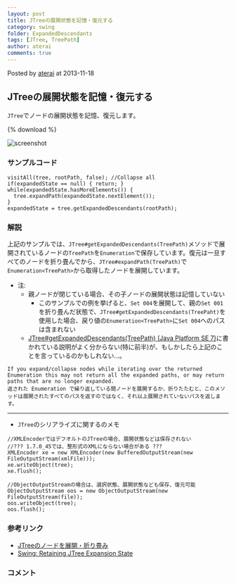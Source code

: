 ```yaml
---
layout: post
title: JTreeの展開状態を記憶・復元する
category: swing
folder: ExpandedDescendants
tags: [JTree, TreePath]
author: aterai
comments: true
---
```


Posted by [aterai](http://terai.xrea.jp/aterai.html) at 2013-11-18

## JTreeの展開状態を記憶・復元する
`JTree`でノードの展開状態を記憶、復元します。

{% download %}

![screenshot](https://lh4.googleusercontent.com/-FcYsZkFYSxE/UojBcoMtHwI/AAAAAAAAB6k/A7D221doy2w/s800/ExpandedDescendants.png)

### サンプルコード
<pre class="prettyprint"><code>visitAll(tree, rootPath, false); //Collapse all
if(expandedState == null) { return; }
while(expandedState.hasMoreElements()) {
  tree.expandPath(expandedState.nextElement());
}
expandedState = tree.getExpandedDescendants(rootPath);
</code></pre>

### 解説
上記のサンプルでは、`JTree#getExpandedDescendants(TreePath)`メソッドで展開されているノードの`TreePath`を`Enumeration`で保存しています。復元は一旦すべてのノードを折り畳んでから、`JTree#expandPath(TreePath)`で`Enumeration<TreePath>`から取得したノードを展開しています。

- 注:
    - 親ノードが閉じている場合、その子ノードの展開状態は記憶していない
        - このサンプルでの例を挙げると、`Set 004`を展開して、親の`Set 001`を折り畳んだ状態で、`JTree#getExpandedDescendants(TreePaht)`を使用した場合、戻り値の`Enumeration<TreePath>`に`Set 004`へのパスは含まれない
    - [JTree#getExpandedDescendants(TreePath) (Java Platform SE 7)](http://docs.oracle.com/javase/jp/7/api/javax/swing/JTree.html#getExpandedDescendants%28javax.swing.tree.TreePath%29)に書かれている説明がよく分からない(特に前半)が、もしかしたら上記のことを言っているのかもしれない…。

<!-- dummy comment line for breaking list -->

	If you expand/collapse nodes while iterating over the returned Enumeration this may not return all the expanded paths, or may return paths that are no longer expanded.
	返された Enumeration で繰り返している間ノードを展開するか、折りたたむと、このメソッドは展開されたすべてのパスを返すのではなく、それ以上展開されていないパスを返します。

- - - -
- `JTree`のシリアライズに関するのメモ

<!-- dummy comment line for breaking list -->

<pre class="prettyprint"><code>//XMLEncoderではデフオルトのJTreeの場合、展開状態などは保存されない
//??? 1.7.0_45では、整形式のXMLにならない場合がある ???
XMLEncoder xe = new XMLEncoder(new BufferedOutputStream(new FileOutputStream(xmlFile)));
xe.writeObject(tree);
xe.flush();

//ObjectOutputStreamの場合は、選択状態、展開状態なども保存、復元可能
ObjectOutputStream oos = new ObjectOutputStream(new FileOutputStream(file));
oos.writeObject(tree);
oos.flush();
</code></pre>

### 参考リンク
- [JTreeのノードを展開・折り畳み](http://terai.xrea.jp/Swing/ExpandAllNodes.html)
- [Swing: Retaining JTree Expansion State](http://www.javalobby.org/java/forums/t19857.html)

<!-- dummy comment line for breaking list -->

### コメント
